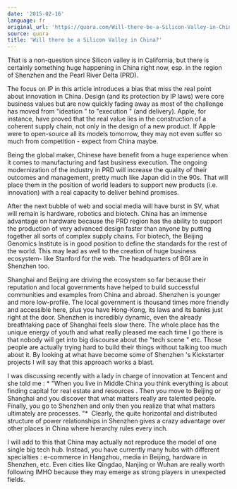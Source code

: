```yaml
---
date: '2015-02-16'
language: fr
original_url: 'https://quora.com/Will-there-be-a-Silicon-Valley-in-China/answer/Clément-Renaud'
source: quora
title: 'Will there be a Silicon Valley in China?'
---
```


That is a non-question since Silicon valley is in California, but there
is certainly something huge happening in China right now, esp. in the
region of Shenzhen and the Pearl River Delta (PRD). 
 
The focus on IP in this article introduces a bias that miss the real
point about innovation in China. Design (and its protection by IP laws)
were core business values but are now quickly fading away as most of the
challenge has moved from  "ideation " to  "execution " (and delivery).
Apple, for instance, have proved that the real value lies in the
construction of a coherent supply chain, not only in the design of a new
product. If Apple were to open-source all its models tomorrow, they may
not even suffer so much from competition - expect from China maybe. 
 
Being the global maker, Chinese have benefit from a huge experience when
it comes to manufacturing and fast business execution. The ongoing
modernization of the industry in PRD will increase the quality of their
outcomes and management, pretty much like Japan did in the 90s. That
will place them in the position of world leaders to support new products
(i.e. innovation) with a real capacity to deliver behind promises. 
 
After the next bubble of web and social media will have burst in SV,
what will remain is hardware, robotics and biotech. China has an immense
advantage on hardware because the PRD region has the ability to support
the production of very advanced design faster than anyone by putting
together all sorts of complex supply chains. For biotech, the Beijing
Genomics Institute is in good position to define the standards for the
rest of the world. This may lead as well to the creation of huge
business ecosystem- like Stanford for the web. The headquarters of BGI
are in Shenzhen too. 
 
Shanghai and Beijing are driving the ecosystem so far because their
reputation and local governments have helped to build successful
communities and examples from China and abroad. Shenzhen is younger and
more low-profile. The local government is thousand times more friendly
and accessible here, plus you have Hong-Kong, its laws and its banks
just right at the door. Shenzhen is incredibly dynamic, even the already
breathtaking pace of Shanghai feels slow there. The whole place has the
unique energy of youth and what really pleased me each time I go there
is that nobody will get into big discourse about the  "tech scene " etc.
Those people are actually trying hard to build their things without
talking too much about it. By looking at what have become some of
Shenzhen 's Kickstarter projects I will say that this approach works a
blast. 
 
I was discussing recently with a lady in charge of innovation at Tencent
and she told me : * "When you live in Middle China you think everything
is about finding capital for real estate and resources . Then you move
to Beijing or Shanghai and you discover that what matters really are
talented people. Finally, you go to Shenzhen and only then you realize
that what matters ultimately are processes. "*  Clearly, the quite
horizontal and distributed structure of power relationships in Shenzhen
gives a crazy advantage over other places in China where hierarchy rules
every inch. 
 
I will add to this that China may actually not reproduce the model of
one single big tech hub. Instead, you have currently many hubs with
different specialties : e-commerce in Hangzhou, media in Beijing,
hardware in Shenzhen, etc. Even cities like Qingdao, Nanjing or Wuhan
are really worth following IMHO because they may emerge as strong
players in unexpected fields.

